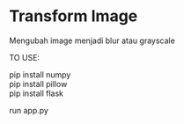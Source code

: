 # Transform Image
 
Mengubah image menjadi blur atau grayscale  
  
  
TO USE: 

pip install numpy  
pip install pillow  
pip install flask  

run app.py
